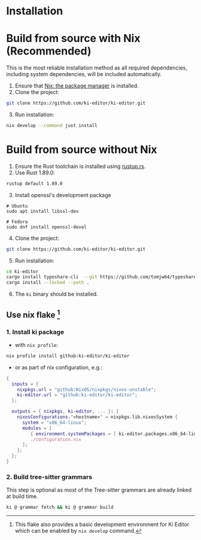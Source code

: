 # Installation

# Build from source with Nix (Recommended)
This is the most reliable installation method as all required dependencies,
including system dependencies, will be included automatically.

1. Ensure that [Nix: the package manager](https://nixos.org/download/) is installed.
2. Clone the project: 
```sh
git clone https://github.com/ki-editor/ki-editor.git
```
3. Run installation:
```sh
nix develop --command just install
```

# Build from source without Nix

1. Ensure the Rust toolchain is installed using [rustup.rs](https://rustup.rs/).
2. Use Rust 1.89.0:

```sh
rustup default 1.89.0
```

3. Install openssl's development package

```
# Ubuntu
sudo apt install libssl-dev

# Fedora
sudo dnf install openssl-devel
```

4. Clone the project:

```sh
git clone https://github.com/ki-editor/ki-editor.git
```

5. Run installation:

```sh
cd ki-editor
cargo install typeshare-cli  --git https://github.com/tomjw64/typeshare  --branch allow-override-for-disallowed-types
cargo install --locked --path .
```

6. The `ki` binary should be installed.

## Use nix flake [^1]

[^1]: This flake also provides a basic development environment for Ki Editor which can be enabled by `nix develop` command.

### 1. Install ki package

  - with `nix profile`:

```sh
nix profile install github:ki-editor/ki-editor
```

  - or as part of nix configuration, e.g.:

```nix
{
  inputs = {
    nixpkgs.url = "github:NixOS/nixpkgs/nixos-unstable";
    ki-editor.url = "github:ki-editor/ki-editor";
  };

  outputs = { nixpkgs, ki-editor, ... }: {
    nixosConfigurations."«hostname»" = nixpkgs.lib.nixosSystem {
      system = "x86_64-linux";
      modules = [
         { environment.systemPackages = [ ki-editor.packages.x86_64-linux.default ] }
         ./configuration.nix
      ];
    };
  };
}
```

### 2. Build tree-sitter grammars

This step is optional as most of the Tree-sitter grammars are already linked at build time.


```sh
ki @ grammar fetch && ki @ grammar build
```
